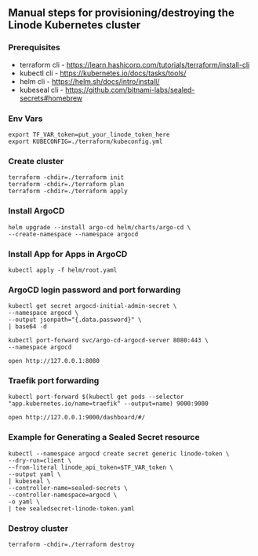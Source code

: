 ## Manual steps for provisioning/destroying the Linode Kubernetes cluster
### Prerequisites
- terraform cli - https://learn.hashicorp.com/tutorials/terraform/install-cli
- kubectl cli - https://kubernetes.io/docs/tasks/tools/
- helm cli - https://helm.sh/docs/intro/install/
- kubeseal cli - https://github.com/bitnami-labs/sealed-secrets#homebrew

### Env Vars
```shell
export TF_VAR_token=put_your_linode_token_here
export KUBECONFIG=./terraform/kubeconfig.yml
```
### Create cluster
```shell
terraform -chdir=./terraform init
terraform -chdir=./terraform plan
terraform -chdir=./terraform apply
```
### Install ArgoCD
```shell
helm upgrade --install argo-cd helm/charts/argo-cd \
--create-namespace --namespace argocd
```
### Install App for Apps in ArgoCD
```shell 
kubectl apply -f helm/root.yaml 
```
### ArgoCD login password and port forwarding
```shell
kubectl get secret argocd-initial-admin-secret \
--namespace argocd \
--output jsonpath="{.data.password}" \
| base64 -d

kubectl port-forward svc/argo-cd-argocd-server 8080:443 \
--namespace argocd

open http://127.0.0.1:8080
```
### Traefik port forwarding
```shell
kubectl port-forward $(kubectl get pods --selector "app.kubernetes.io/name=traefik" --output=name) 9000:9000

open http://127.0.0.1:9000/dashboard/#/
```
### Example for Generating a Sealed Secret resource
```shell
kubectl --namespace argocd create secret generic linode-token \
--dry-run=client \
--from-literal linode_api_token=$TF_VAR_token \
--output yaml \
| kubeseal \
--controller-name=sealed-secrets \
--controller-namespace=argocd \
-o yaml \
| tee sealedsecret-linode-token.yaml
```
### Destroy cluster
```shell
terraform -chdir=./terraform destroy
```